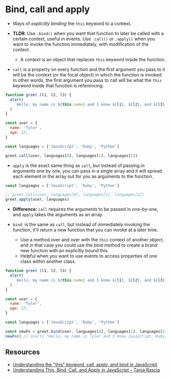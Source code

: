 # Bind, call and apply

* Ways of *explicitly binding* the `this` keyword to a context.
* **TLDR**: Use `.bind()` when you want that function to later be called with a certain context, useful in events. Use `.call()` or `.apply()` when you want to invoke the function immediately, with modification of the context.
  * A *context* is an object that replaces `this` keyword inside the function.

* `call` is a property on every function and the first argument you pass to it will be the *context* (or the focal object) in which the function is invoked. In other words, the first argument you pass to call will be what the `this` keyword inside that function is referencing.

```javascript
function greet (l1, l2, l3) {
  alert(
    `Hello, my name is ${this.name} and I know ${l1}, ${l2}, and ${l3}`
  )
}

const user = {
  name: 'Tyler',
  age: 27,
}

const languages = ['JavaScript', 'Ruby', 'Python']

greet.call(user, languages[0], languages[1], languages[2])
```

* `apply` is the exact same thing as `call`, but instead of passing in arguments one by one, you can pass in a single array and it will spread each element in the array out for you as arguments to the function.

```javascript
const languages = ['JavaScript', 'Ruby', 'Python']

// greet.call(user, languages[0], languages[1], languages[2])
greet.apply(user, languages)
```

* **Difference**: `call` requires the arguments to be passed in one-by-one, and `apply` takes the arguments as an array.

* `bind`: is the same as `call`, but instead of immediately invoking the function, it’ll return a new function that you can invoke at a later time.
  * Use a method over and over with the `this` context of another object, and in that case you could use the bind method to create a brand new function with an explicitly bound this.
  * Helpful when you want to use events to access properties of one class within another class.

```javascript
function greet (l1, l2, l3) {
  alert(
    `Hello, my name is ${this.name} and I know ${l1}, ${l2}, and ${l3}`
  )
}

const user = {
  name: 'Tyler',
  age: 27,
}

const languages = ['JavaScript', 'Ruby', 'Python']

const newFn = greet.bind(user, languages[0], languages[1], languages[2])
newFn() // alerts "Hello, my name is Tyler and I know JavaScript, Ruby, and Python"
```

## Resources

* [Understanding the "this" keyword, call, apply, and bind in JavaScript](https://tylermcginnis.com/this-keyword-call-apply-bind-javascript/)
* [Understanding This, Bind, Call, and Apply in JavaScript – Tania Rascia](https://www.taniarascia.com/this-bind-call-apply-javascript/)
